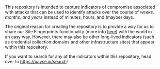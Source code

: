 This repository is intended to capture indicators of compromise associated with attacks that can be used to identify
attacks over the course of *weeks, months, and years* instead of minutes, hours, and (maybe) days.

The original reason for creating the repository is to provide a way for us to share our Site Fingerprints functionality
(more info [here](https://www.bayse.io/blog/site-fingerprints-intro)) with the world in an easy way.
However, there may also be other long-lived indicators (such as credential collection domains and other infrastructure 
sites) that appear within this repository.

If you want to search for any of the indicators within this repository, head over to https://bayse.io/search!
